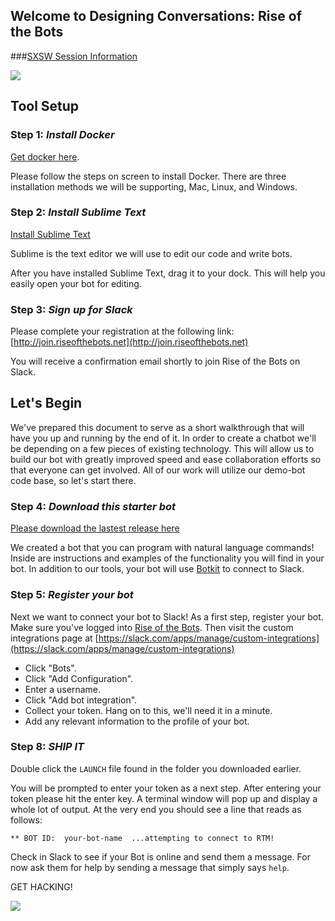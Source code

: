 ## Welcome to Designing Conversations: Rise of the Bots

###[SXSW Session Information](http://schedule.sxsw.com/2017/events/PP66459)

![](http://i.giphy.com/osicrp6ErKw9i.gif)

## Tool Setup

### Step 1: *Install Docker*

[Get docker here](https://store.docker.com/search?type=edition&offering=community).

Please follow the steps on screen to install Docker. There are three installation
methods we will be supporting, Mac, Linux, and Windows.

### Step 2: *Install Sublime Text*

[Install Sublime Text](http://www.sublimetext.com)

Sublime is the text editor we will use to edit our code and write bots.

After you have installed Sublime Text, drag it to your dock. This will help you
easily open your bot for editing.

### Step 3: *Sign up for Slack*

Please complete your registration at the following link:
[http://join.riseofthebots.net](http://join.riseofthebots.net)

You will receive a confirmation email shortly to join Rise of the Bots on Slack.

## Let's Begin

We've prepared this document to serve as a short walkthrough that will have you
up and running by the end of it. In order to create a chatbot we'll be depending
on a few pieces of existing technology. This will allow us to build our bot
with greatly improved speed and ease collaboration efforts so that everyone can
get involved. All of our work will utilize our demo-bot code base, so let's
start there.


### Step 4: *Download this starter bot*

[Please download the lastest release here](https://github.com/davidsicher/demo-bot/releases)

We created a bot that you can program with natural language commands!
Inside are instructions and examples of the functionality you will find in your
bot. In addition to our tools, your bot will use
[Botkit](https://github.com/howdyai/botkit) to connect to Slack.

### Step 5: *Register your bot*

Next we want to connect your bot to Slack! As a first step, register your bot.
Make sure you've logged into [Rise of the Bots](https://riseofthebots.slack.com/).
Then visit the custom integrations page at
[https://slack.com/apps/manage/custom-integrations](https://slack.com/apps/manage/custom-integrations)

+ Click "Bots".
+ Click "Add Configuration".
+ Enter a username.
+ Click "Add bot integration".
+ Collect your token. Hang on to this, we'll need it in a minute.
+ Add any relevant information to the profile of your bot.

### Step 8: *SHIP IT*

Double click the `LAUNCH` file found in the folder you downloaded earlier.

You will be prompted to enter your token as a next step. After entering your
token please hit the enter key. A terminal window will pop up and display a
whole lot of output. At the very end you should see a line that reads as follows:

    ** BOT ID:  your-bot-name  ...attempting to connect to RTM!

Check in Slack to see if your Bot is online and send them a message. For now ask
them for help by sending a message that simply says `help`.

GET HACKING!

![](http://i.giphy.com/CDMz3fckRXXDG.gif)
